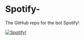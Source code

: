 # Spotify-
The GitHub repo for the bot Spotify!

<a href="https://top.gg/bot/808317338474381312">
    <img src="https://top.gg/api/widget/808317338474381312.svg" alt="Spotify!" />
</a>
